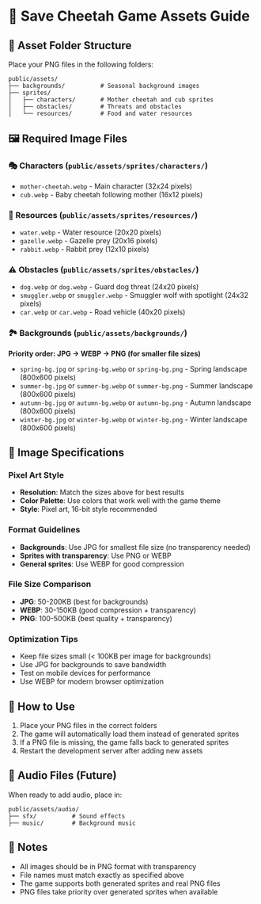 # 🎨 Save Cheetah Game Assets Guide

## 📁 Asset Folder Structure

Place your PNG files in the following folders:

```
public/assets/
├── backgrounds/          # Seasonal background images
├── sprites/
│   ├── characters/       # Mother cheetah and cub sprites
│   ├── obstacles/        # Threats and obstacles
│   └── resources/        # Food and water resources
```

## 🖼️ Required Image Files

### 🎭 Characters (`public/assets/sprites/characters/`)
- `mother-cheetah.webp` - Main character (32x24 pixels)
- `cub.webp` - Baby cheetah following mother (16x12 pixels)

### 🌿 Resources (`public/assets/sprites/resources/`)
- `water.webp` - Water resource (20x20 pixels)
- `gazelle.webp` - Gazelle prey (20x16 pixels)
- `rabbit.webp` - Rabbit prey (12x10 pixels)

### ⚠️ Obstacles (`public/assets/sprites/obstacles/`)
- `dog.webp` or `dog.webp` - Guard dog threat (24x20 pixels)
- `smuggler.webp` or `smuggler.webp` - Smuggler wolf with spotlight (24x32 pixels)
- `car.webp` or `car.webp` - Road vehicle (40x20 pixels)

### 🏞️ Backgrounds (`public/assets/backgrounds/`)
**Priority order: JPG → WEBP → PNG (for smaller file sizes)**
- `spring-bg.jpg` or `spring-bg.webp` or `spring-bg.png` - Spring landscape (800x600 pixels)
- `summer-bg.jpg` or `summer-bg.webp` or `summer-bg.png` - Summer landscape (800x600 pixels)
- `autumn-bg.jpg` or `autumn-bg.webp` or `autumn-bg.png` - Autumn landscape (800x600 pixels)
- `winter-bg.jpg` or `winter-bg.webp` or `winter-bg.png` - Winter landscape (800x600 pixels)

## 📐 Image Specifications

### Pixel Art Style
- **Resolution**: Match the sizes above for best results
- **Color Palette**: Use colors that work well with the game theme
- **Style**: Pixel art, 16-bit style recommended

### Format Guidelines
- **Backgrounds**: Use JPG for smallest file size (no transparency needed)
- **Sprites with transparency**: Use PNG or WEBP
- **General sprites**: Use WEBP for good compression

### File Size Comparison
- **JPG**: 50-200KB (best for backgrounds)
- **WEBP**: 30-150KB (good compression + transparency)
- **PNG**: 100-500KB (best quality + transparency)

### Optimization Tips
- Keep file sizes small (< 100KB per image for backgrounds)
- Use JPG for backgrounds to save bandwidth
- Test on mobile devices for performance
- Use WEBP for modern browser optimization

## 🔧 How to Use

1. Place your PNG files in the correct folders
2. The game will automatically load them instead of generated sprites
3. If a PNG file is missing, the game falls back to generated sprites
4. Restart the development server after adding new assets

## 🎵 Audio Files (Future)

When ready to add audio, place in:
```
public/assets/audio/
├── sfx/          # Sound effects
├── music/        # Background music
```

## 📝 Notes

- All images should be in PNG format with transparency
- File names must match exactly as specified above
- The game supports both generated sprites and real PNG files
- PNG files take priority over generated sprites when available